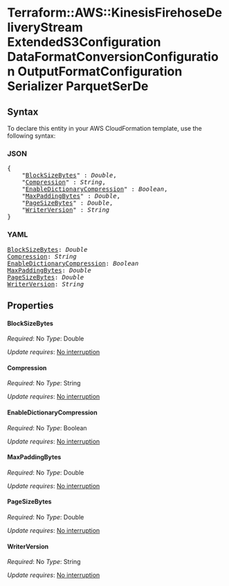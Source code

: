 # Terraform::AWS::KinesisFirehoseDeliveryStream ExtendedS3Configuration DataFormatConversionConfiguration OutputFormatConfiguration Serializer ParquetSerDe

## Syntax

To declare this entity in your AWS CloudFormation template, use the following syntax:

### JSON

<pre>
{
    "<a href="#blocksizebytes" title="BlockSizeBytes">BlockSizeBytes</a>" : <i>Double</i>,
    "<a href="#compression" title="Compression">Compression</a>" : <i>String</i>,
    "<a href="#enabledictionarycompression" title="EnableDictionaryCompression">EnableDictionaryCompression</a>" : <i>Boolean</i>,
    "<a href="#maxpaddingbytes" title="MaxPaddingBytes">MaxPaddingBytes</a>" : <i>Double</i>,
    "<a href="#pagesizebytes" title="PageSizeBytes">PageSizeBytes</a>" : <i>Double</i>,
    "<a href="#writerversion" title="WriterVersion">WriterVersion</a>" : <i>String</i>
}
</pre>

### YAML

<pre>
<a href="#blocksizebytes" title="BlockSizeBytes">BlockSizeBytes</a>: <i>Double</i>
<a href="#compression" title="Compression">Compression</a>: <i>String</i>
<a href="#enabledictionarycompression" title="EnableDictionaryCompression">EnableDictionaryCompression</a>: <i>Boolean</i>
<a href="#maxpaddingbytes" title="MaxPaddingBytes">MaxPaddingBytes</a>: <i>Double</i>
<a href="#pagesizebytes" title="PageSizeBytes">PageSizeBytes</a>: <i>Double</i>
<a href="#writerversion" title="WriterVersion">WriterVersion</a>: <i>String</i>
</pre>

## Properties

#### BlockSizeBytes

_Required_: No
_Type_: Double

_Update requires_: [No interruption](https://docs.aws.amazon.com/AWSCloudFormation/latest/UserGuide/using-cfn-updating-stacks-update-behaviors.html#update-no-interrupt)

#### Compression

_Required_: No
_Type_: String

_Update requires_: [No interruption](https://docs.aws.amazon.com/AWSCloudFormation/latest/UserGuide/using-cfn-updating-stacks-update-behaviors.html#update-no-interrupt)

#### EnableDictionaryCompression

_Required_: No
_Type_: Boolean

_Update requires_: [No interruption](https://docs.aws.amazon.com/AWSCloudFormation/latest/UserGuide/using-cfn-updating-stacks-update-behaviors.html#update-no-interrupt)

#### MaxPaddingBytes

_Required_: No
_Type_: Double

_Update requires_: [No interruption](https://docs.aws.amazon.com/AWSCloudFormation/latest/UserGuide/using-cfn-updating-stacks-update-behaviors.html#update-no-interrupt)

#### PageSizeBytes

_Required_: No
_Type_: Double

_Update requires_: [No interruption](https://docs.aws.amazon.com/AWSCloudFormation/latest/UserGuide/using-cfn-updating-stacks-update-behaviors.html#update-no-interrupt)

#### WriterVersion

_Required_: No
_Type_: String

_Update requires_: [No interruption](https://docs.aws.amazon.com/AWSCloudFormation/latest/UserGuide/using-cfn-updating-stacks-update-behaviors.html#update-no-interrupt)

